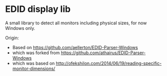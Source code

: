# EDID display lib

A small library to detect all monitors including physical sizes,
for now Windows only.

Origin:

- Based on https://github.com/aellerton/EDID-Parser-Windows
- which was forked from https://github.com/athairus/EDID-Parser-Windows
- which was based on http://ofekshilon.com/2014/06/19/reading-specific-monitor-dimensions/

